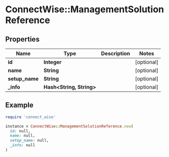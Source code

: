 # ConnectWise::ManagementSolutionReference

## Properties

| Name | Type | Description | Notes |
| ---- | ---- | ----------- | ----- |
| **id** | **Integer** |  | [optional] |
| **name** | **String** |  | [optional] |
| **setup_name** | **String** |  | [optional] |
| **_info** | **Hash&lt;String, String&gt;** |  | [optional] |

## Example

```ruby
require 'connect_wise'

instance = ConnectWise::ManagementSolutionReference.new(
  id: null,
  name: null,
  setup_name: null,
  _info: null
)
```

